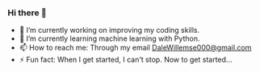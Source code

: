### Hi there 👋

- 🔭 I’m currently working on improving my coding skills.
- 🌱 I’m currently learning machine learning with Python.
- 📫 How to reach me: Through my email DaleWillemse000@gmail.com
- ⚡ Fun fact: When I get started, I can't stop. Now to get started...

